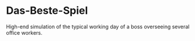 # Das-Beste-Spiel
High-end simulation of the typical working day of a boss overseeing several office workers.
